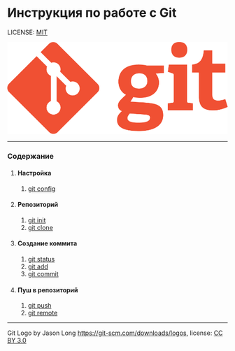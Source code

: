 # Инструкция по работе с Git

LICENSE: [MIT](./license.md)

![git-logo](Git-Logo-1788C.png)

---
### Содержание
1. #### Настройка
   1. [git config](config.md)
2. #### Репозиторий
   1. [git init](init.md)
   2. [git clone](clone.md)
3. #### Создание коммита
   1. [git status](status.md)
   2. [git add](add.md)
   3. [git commit](commit.md)
4. #### Пуш в репозиторий
   1. [git push](push.md)
   2. [git remote](remote.md)





---
Git Logo by Jason Long https://git-scm.com/downloads/logos,
license: [CC BY 3.0](https://creativecommons.org/licenses/by/3.0/)
